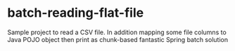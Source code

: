 # batch-reading-flat-file

Sample project to read a CSV file. In addition mapping some file columns to Java POJO object then print as chunk-based fantastic Spring batch solution

